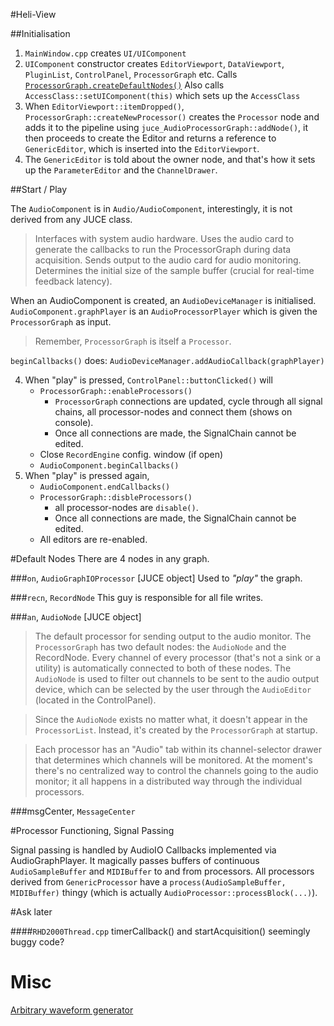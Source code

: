 #Heli-View

##Initialisation

1. `MainWindow.cpp` creates `UI/UIComponent`
2. `UIComponent` constructor creates `EditorViewport`, `DataViewport`, `PluginList`, `ControlPanel`, `ProcessorGraph` etc.
Calls [`ProcessorGraph.createDefaultNodes()`](#default-nodes)
Also calls `AccessClass::setUIComponent(this)` which sets up the `AccessClass`
3. When `EditorViewport::itemDropped()`, `ProcessorGraph::createNewProcessor()` creates the `Processor` node and adds it to the pipeline using `juce_AudioProcessorGraph::addNode()`, it then proceeds to create the Editor and returns a reference to `GenericEditor`, which is inserted into the `EditorViewport`.
4. The `GenericEditor` is told about the owner node, and that's how it sets up the `ParameterEditor` and the `ChannelDrawer`.

##Start / Play

The `AudioComponent` is in `Audio/AudioComponent`, interestingly, it is not derived from any JUCE class.
>Interfaces with system audio hardware.
Uses the audio card to generate the callbacks to run the ProcessorGraph
during data acquisition.
Sends output to the audio card for audio monitoring.
Determines the initial size of the sample buffer (crucial for
real-time feedback latency).

When an AudioComponent is created, an `AudioDeviceManager` is initialised.
`AudioComponent.graphPlayer` is an `AudioProcessorPlayer` which is given the `ProcessorGraph` as input.
>Remember, `ProcessorGraph` is itself a `Processor`.

`beginCallbacks()` does: `AudioDeviceManager.addAudioCallback(graphPlayer)`

4. When "play" is pressed, `ControlPanel::buttonClicked()` will
    * `ProcessorGraph::enableProcessors()`
        - `ProcessorGraph` connections are updated, cycle through all signal chains, all processor-nodes and connect them (shows on console).
        - Once all connections are made, the SignalChain cannot be edited.
    * Close `RecordEngine` config. window (if open)
    * `AudioComponent.beginCallbacks()`
2. When "play" is pressed again,
    * `AudioComponent.endCallbacks()`
    * `ProcessorGraph::disbleProcessors()`
        - all processor-nodes are `disable()`.
        - Once all connections are made, the SignalChain cannot be edited.
    * All editors are re-enabled.

#Default Nodes
There are 4 nodes in any graph.

###`on`, `AudioGraphIOProcessor` [JUCE object]
Used to *"play"* the graph.

###`recn`, `RecordNode`
This guy is responsible for all file writes.

###`an`, `AudioNode` [JUCE object]

>The default processor for sending output to the audio monitor. The `ProcessorGraph` has two default nodes: the `AudioNode` and the RecordNode.
Every channel of every processor (that's not a sink or a utility) is automatically connected to both of these nodes. The `AudioNode` is used to filter out channels to be sent to the audio output device, which can be selected by the user through the `AudioEditor` (located in the ControlPanel).

>Since the `AudioNode` exists no matter what, it doesn't appear in the `ProcessorList`. Instead, it's created by the `ProcessorGraph` at startup.

>Each processor has an "Audio" tab within its channel-selector drawer that determines which channels will be monitored. At the moment's there's no centralized way to control the channels going to the audio monitor; it all happens in a distributed way through the individual processors.

###msgCenter, `MessageCenter`

#Processor Functioning, Signal Passing

Signal passing is handled by AudioIO Callbacks implemented via AudioGraphPlayer. It magically passes buffers of continuous `AudioSampleBuffer` and `MIDIBuffer` to and from processors.
All processors derived from `GenericProcessor` have a `process(AudioSampleBuffer, MIDIBuffer)` thingy (which is actually `AudioProcessor::processBlock(...)`).

#Ask later

####`RHD2000Thread.cpp`
timerCallback() and startAcquisition() seemingly buggy code?

# Misc

[Arbitrary waveform generator](http://www.bkprecision.com/support/downloads/function-and-arbitrary-waveform-generator-guidebook.html)
